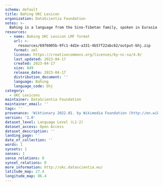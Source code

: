 ```yaml
---
schema: default
title: Bahing UKC Lexicon
organization: DataScientia Foundation
notes: >-
  Bahing is a language from the Sino-Tibetan family, spoken in Eurasia. The UKC Lexicon of Bahing is represented as a lexico-semantic network. It consists of words, word senses, synsets, as well as sense-level and synset-level relationships.
resources:
  - name: Bahing UKC Lexicon LMF format
    url: >-
      resources/6976005b-9fc1-4d2e-a331-4b57f22abc62/output-bhj.zip
    format: xml
    license: https://creativecommons.org/licenses/by-nc-sa/4.0/
    last_updated: 2023-04-17
    created: 2023-04-17
    size: 849
    release_date: 2023-04-17
    distribution_document: ''
    language: Bahing
    language_code: bhj
category:
  - UKC Lexicons
maintainer: DataScientia Foundation
maintainer_email: ''
tags: ''
provenance: 'Wiktionary 2022.01. by Wikimedia Foundation (http://en.wiktionary.org); Princeton WordNet 2.1 by Princeton University (https://wordnet.princeton.edu)'
version: '1.0'
dataset_level: Language Level (L1-2)
dataset_access: Open Access
dataset_description: ''
landing_page: ''
date_of_collection: ''
words: 1
synsets: 1
senses: 1
sense_relations: 0
synset_relations: 0
more_information: http://ukc.datascientia.eu/
latitude_map: 27.4
longitude_map: 86.4
---
```

